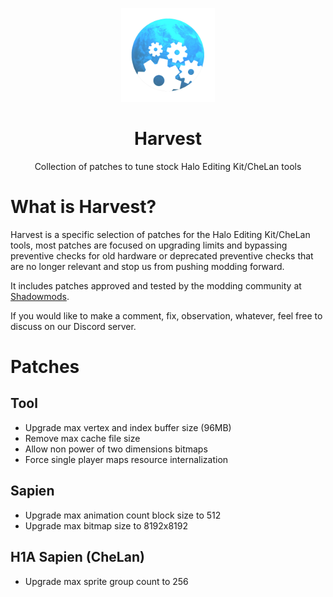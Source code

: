 <html>
    <p align="center">
        <img width="150px" src="images/harvest-logo.png"/>
    </p>
    <h1 align="center">Harvest</h1>
    <p align="center">
       Collection of patches to tune stock Halo Editing Kit/CheLan tools
    </p>
</html>

# What is Harvest?

Harvest is a specific selection of patches for the Halo Editing Kit/CheLan tools, most patches are
focused on upgrading limits and bypassing preventive checks for old hardware or deprecated
preventive checks that are no longer relevant and stop us from pushing modding forward.

It includes patches approved and tested by the modding community at
[Shadowmods](https://discord.shadowmods.net).

If you would like to make a comment, fix, observation, whatever, feel free to discuss on our
Discord server.

# Patches

## Tool
- Upgrade max vertex and index buffer size (96MB)
- Remove max cache file size
- Allow non power of two dimensions bitmaps
- Force single player maps resource internalization

## Sapien
- Upgrade max animation count block size to 512
- Upgrade max bitmap size to 8192x8192

## H1A Sapien (CheLan)
- Upgrade max sprite group count to 256
